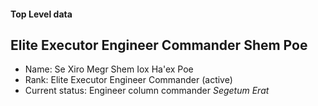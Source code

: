 #### Top Level data

## Elite Executor Engineer Commander Shem Poe

+ Name: Se Xiro Megr Shem Iox Ha'ex Poe
+ Rank: Elite Executor Engineer Commander (active)
+ Current status: Engineer column commander _Segetum Erat_
